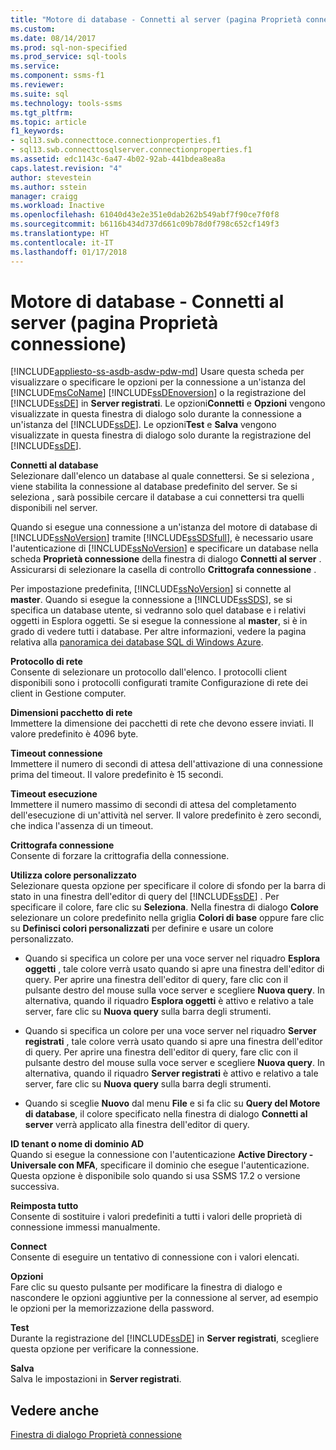 ```yaml
---
title: "Motore di database - Connetti al server (pagina Proprietà connessione) | Microsoft Docs"
ms.custom: 
ms.date: 08/14/2017
ms.prod: sql-non-specified
ms.prod_service: sql-tools
ms.service: 
ms.component: ssms-f1
ms.reviewer: 
ms.suite: sql
ms.technology: tools-ssms
ms.tgt_pltfrm: 
ms.topic: article
f1_keywords:
- sql13.swb.connecttoce.connectionproperties.f1
- sql13.swb.connecttosqlserver.connectionproperties.f1
ms.assetid: edc1143c-6a47-4b02-92ab-441bdea8ea8a
caps.latest.revision: "4"
author: stevestein
ms.author: sstein
manager: craigg
ms.workload: Inactive
ms.openlocfilehash: 61040d43e2e351e0dab262b549abf7f90ce7f0f8
ms.sourcegitcommit: b6116b434d737d661c09b78d0f798c652cf149f3
ms.translationtype: HT
ms.contentlocale: it-IT
ms.lasthandoff: 01/17/2018
---
```

# <a name="connect-to-server-connection-properties-page-database-engine"></a>Motore di database - Connetti al server (pagina Proprietà connessione)
[!INCLUDE[appliesto-ss-asdb-asdw-pdw-md](../../includes/appliesto-ss-asdb-asdw-pdw-md.md)] Usare questa scheda per visualizzare o specificare le opzioni per la connessione a un'istanza del [!INCLUDE[msCoName](../../includes/msconame_md.md)] [!INCLUDE[ssDEnoversion](../../includes/ssdenoversion_md.md)] o la registrazione del [!INCLUDE[ssDE](../../includes/ssde_md.md)] in **Server registrati**. Le opzioni**Connetti** e **Opzioni** vengono visualizzate in questa finestra di dialogo solo durante la connessione a un'istanza del [!INCLUDE[ssDE](../../includes/ssde_md.md)]. Le opzioni**Test** e **Salva** vengono visualizzate in questa finestra di dialogo solo durante la registrazione del [!INCLUDE[ssDE](../../includes/ssde_md.md)].  
  
**Connetti al database**  
Selezionare dall'elenco un database al quale connettersi. Se si seleziona **<default>**, viene stabilita la connessione al database predefinito del server. Se si seleziona **<Browse server>**, sarà possibile cercare il database a cui connettersi tra quelli disponibili nel server.  
  
Quando si esegue una connessione a un'istanza del motore di database di [!INCLUDE[ssNoVersion](../../includes/ssnoversion_md.md)] tramite [!INCLUDE[ssSDSfull](../../includes/sssdsfull_md.md)], è necessario usare l'autenticazione di [!INCLUDE[ssNoVersion](../../includes/ssnoversion_md.md)] e specificare un database nella scheda **Proprietà connessione** della finestra di dialogo **Connetti al server** . Assicurarsi di selezionare la casella di controllo **Crittografa connessione** .  
  
Per impostazione predefinita, [!INCLUDE[ssNoVersion](../../includes/ssnoversion_md.md)] si connette al **master**. Quando si esegue la connessione a [!INCLUDE[ssSDS](../../includes/sssds_md.md)], se si specifica un database utente, si vedranno solo quel database e i relativi oggetti in Esplora oggetti. Se si esegue la connessione al **master**, si è in grado di vedere tutti i database. Per altre informazioni, vedere la pagina relativa alla [panoramica dei database SQL di Windows Azure](http://go.microsoft.com/fwlink/?LinkId=163948).  
  
**Protocollo di rete**  
Consente di selezionare un protocollo dall'elenco. I protocolli client disponibili sono i protocolli configurati tramite Configurazione di rete dei client in Gestione computer.  
  
**Dimensioni pacchetto di rete**  
Immettere la dimensione dei pacchetti di rete che devono essere inviati. Il valore predefinito è 4096 byte.  
  
**Timeout connessione**  
Immettere il numero di secondi di attesa dell'attivazione di una connessione prima del timeout. Il valore predefinito è 15 secondi.  
  
**Timeout esecuzione**  
Immettere il numero massimo di secondi di attesa del completamento dell'esecuzione di un'attività nel server. Il valore predefinito è zero secondi, che indica l'assenza di un timeout.  
  
**Crittografa connessione**  
Consente di forzare la crittografia della connessione.  
  
**Utilizza colore personalizzato**  
Selezionare questa opzione per specificare il colore di sfondo per la barra di stato in una finestra dell'editor di query del [!INCLUDE[ssDE](../../includes/ssde_md.md)] . Per specificare il colore, fare clic su **Seleziona**. Nella finestra di dialogo **Colore** selezionare un colore predefinito nella griglia **Colori di base** oppure fare clic su **Definisci colori personalizzati** per definire e usare un colore personalizzato.  
  
-   Quando si specifica un colore per una voce server nel riquadro **Esplora oggetti** , tale colore verrà usato quando si apre una finestra dell'editor di query. Per aprire una finestra dell'editor di query, fare clic con il pulsante destro del mouse sulla voce server e scegliere **Nuova query**. In alternativa, quando il riquadro **Esplora oggetti** è attivo e relativo a tale server, fare clic su **Nuova query** sulla barra degli strumenti.  
  
-   Quando si specifica un colore per una voce server nel riquadro **Server registrati** , tale colore verrà usato quando si apre una finestra dell'editor di query. Per aprire una finestra dell'editor di query, fare clic con il pulsante destro del mouse sulla voce server e scegliere **Nuova query**. In alternativa, quando il riquadro **Server registrati** è attivo e relativo a tale server, fare clic su **Nuova query** sulla barra degli strumenti.  
  
-   Quando si sceglie **Nuovo** dal menu **File** e si fa clic su **Query del Motore di database**, il colore specificato nella finestra di dialogo **Connetti al server** verrà applicato alla finestra dell'editor di query.  
  
**ID tenant o nome di dominio AD**  
Quando si esegue la connessione con l'autenticazione **Active Directory - Universale con MFA**, specificare il dominio che esegue l'autenticazione. Questa opzione è disponibile solo quando si usa SSMS 17.2 o versione successiva. 

**Reimposta tutto**  
Consente di sostituire i valori predefiniti a tutti i valori delle proprietà di connessione immessi manualmente.  
  
**Connect**  
Consente di eseguire un tentativo di connessione con i valori elencati.  
  
**Opzioni**  
Fare clic su questo pulsante per modificare la finestra di dialogo e nascondere le opzioni aggiuntive per la connessione al server, ad esempio le opzioni per la memorizzazione della password.  
  
**Test**  
Durante la registrazione del [!INCLUDE[ssDE](../../includes/ssde_md.md)] in **Server registrati**, scegliere questa opzione per verificare la connessione.  
  
**Salva**  
Salva le impostazioni in **Server registrati**.  
  
## <a name="see-also"></a>Vedere anche  
[Finestra di dialogo Proprietà connessione](../../ssms/f1-help/connection-properties-dialog-box.md)  
  
